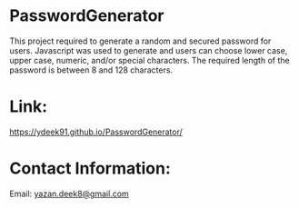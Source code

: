 # PasswordGenerator

This project required to generate a random and secured password for users. Javascript was used to generate and users can choose lower case, upper case, numeric, and/or special characters. The required length of the password is between 8 and 128 characters. 

# Link: 

https://ydeek91.github.io/PasswordGenerator/
























# Contact Information: 
Email: yazan.deek8@gmail.com
